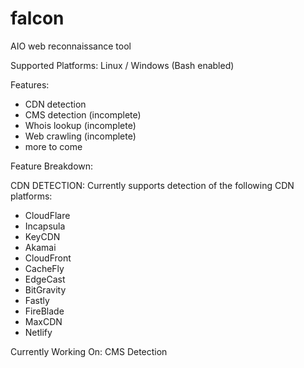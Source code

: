 # falcon
AIO web reconnaissance tool

Supported Platforms: Linux / Windows (Bash enabled)

Features:
- CDN detection 
- CMS detection (incomplete)
- Whois lookup (incomplete)
- Web crawling (incomplete)
- more to come

Feature Breakdown:

CDN DETECTION:
Currently supports detection of the following CDN platforms:
- CloudFlare
- Incapsula
- KeyCDN
- Akamai
- CloudFront
- CacheFly
- EdgeCast
- BitGravity
- Fastly
- FireBlade
- MaxCDN
- Netlify

Currently Working On:
CMS Detection

